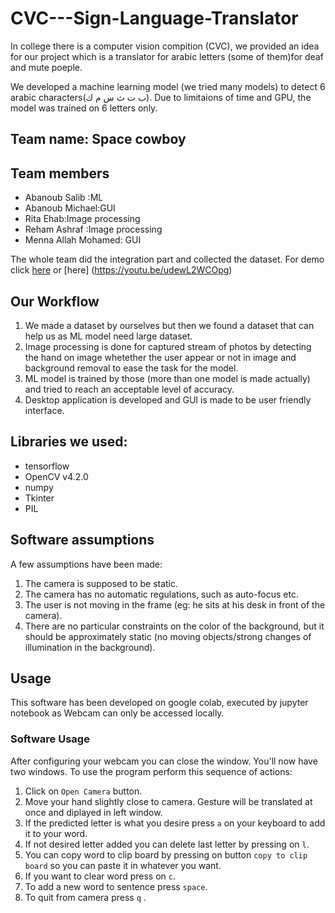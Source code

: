 # CVC---Sign-Language-Translator
In college there is a computer vision compition (CVC), we provided an idea for our project which is a translator for arabic letters (some of them)for deaf and mute poeple. 

We developed a machine learning model (we tried many models) to detect 6 arabic characters(ب ت ث س م ك). Due to limitaions of time and GPU, the model was trained on 6 letters only.

## Team name: Space cowboy
## Team members 
  - Abanoub Salib :ML 
  - Abanoub Michael:GUI
  - Rita Ehab:Image processing
  - Reham Ashraf :Image processing
  - Menna Allah Mohamed: GUI

The whole team did the integration part and collected the dataset.
For demo click [here](https://youtu.be/DT6lTy0NkSU) or [here] (https://youtu.be/udewL2WCOpg)

## Our Workflow
  1) We made a dataset by ourselves but then we found a dataset that can help us as ML model need large dataset.
  2) Image processing is done for captured stream of photos by detecting the hand on image whetether the user appear or not in image and 
    background removal to ease the task for the model.
  3) ML model is trained by those (more than one model is made actually) and tried to reach an acceptable level of accuracy.
  4) Desktop application is developed and GUI is made to be user friendly interface.
  
## Libraries we used:  
- tensorflow
- OpenCV v4.2.0
- numpy
- Tkinter
- PIL

## Software assumptions
A few assumptions have been made:
1. The camera is supposed to be static.
2. The camera has no automatic regulations, such as auto-focus etc.
3. The user is not moving in the frame (eg: he sits at his desk in front of the camera).
4. There are no particular constraints on the color of the background, but it should be approximately static (no moving objects/strong changes of illumination in the background).

## Usage
This software has been developed on google colab, executed by jupyter notebook as Webcam can only be accessed locally. 

### Software Usage
After configuring your webcam you can close the window. You'll now have two windows. To use the program perform this sequence of actions:
1. Click on `Open Camera` button.
2. Move your hand slightly close to camera. Gesture will be translated at once and diplayed in left window.
3. If the predicted letter is what you desire press `a` on your keyboard to add it to your word.
4. If not desired letter added you can delete last letter by pressing on `l`.
5. You can copy word to clip board by pressing on button `copy to clip board` so you can paste it in whatever you want.
6. If you want to clear word press on `c`.
7. To add a new word to sentence press `space`.
8. To quit from camera press `q` .




                   
